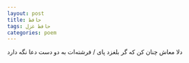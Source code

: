 ```yaml
---
layout: post
title: حافظ
tags: حافظ غزل
categories: poem
---
```


دلا معاش چنان کن که گر بلغزد پای / فرشته‌ات به دو دست دعا نگه دارد